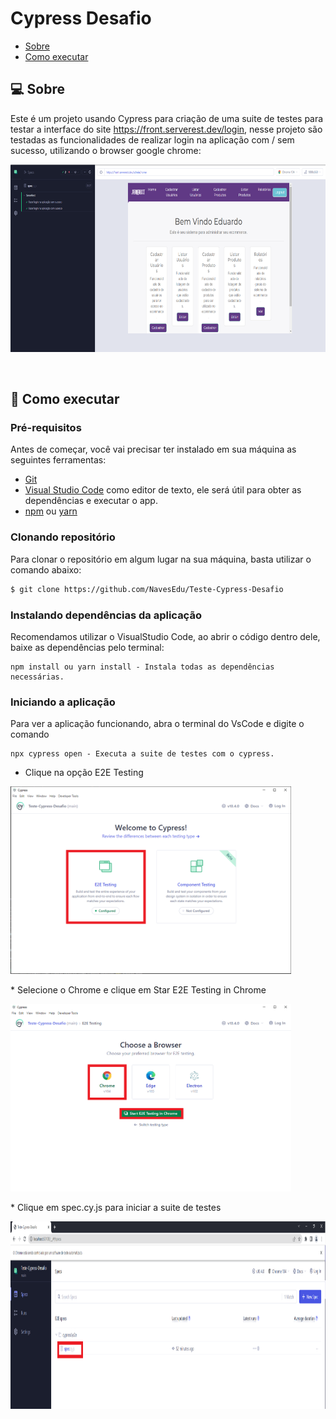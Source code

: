 # Cypress Desafio

- [Sobre](#-sobre)
- [Como executar](#-como-executar)


## 💻 Sobre

Este é um projeto usando Cypress para criação de uma suite de testes para testar a interface do site https://front.serverest.dev/login, nesse projeto são testadas as funcionalidades de realizar login na aplicação com / sem sucesso, utilizando o browser google chrome:
</p>
<p aligng="center">
  <img width"450" height="300" src="to_ReadME/readme4.png">
</p>
<br/>

## 🚀 Como executar

### Pré-requisitos

Antes de começar, você vai precisar ter instalado em sua máquina as seguintes ferramentas:

* [Git](https://git-scm.com/)
* [Visual Studio Code](https://code.visualstudio.com/) como editor de texto, ele será útil para obter as dependências e executar o app.
* [npm](https://www.npmjs.com/package/npm) ou [yarn](https://classic.yarnpkg.com/lang/en/docs/install/#windows-stable)

### Clonando repositório

Para clonar o repositório em algum lugar na sua máquina, basta utilizar o comando abaixo:
```bash
$ git clone https://github.com/NavesEdu/Teste-Cypress-Desafio
```

### Instalando dependências da aplicação
Recomendamos utilizar o VisualStudio Code, ao abrir o código dentro dele, baixe as dependências pelo terminal:
```
npm install ou yarn install - Instala todas as dependências necessárias.
```

### Iniciando a aplicação
Para ver a aplicação funcionando, abra o terminal do VsCode e digite o comando
```
npx cypress open - Executa a suite de testes com o cypress.
```
* Clique na opção E2E Testing 
</p>
<p aligng="center">
  <img width"450" height="300" src="to_ReadME/readme1.png">
</p>
* Selecione o Chrome e clique em Star E2E Testing in Chrome
</p>
<p aligng="center">
  <img width"450" height="300" src="to_ReadME/readme2.png">
</p>
* Clique em spec.cy.js para iniciar a suite de testes
</p>
<p aligng="center">
  <img width"450" height="300" src="to_ReadME/readme3.png">
</p>

